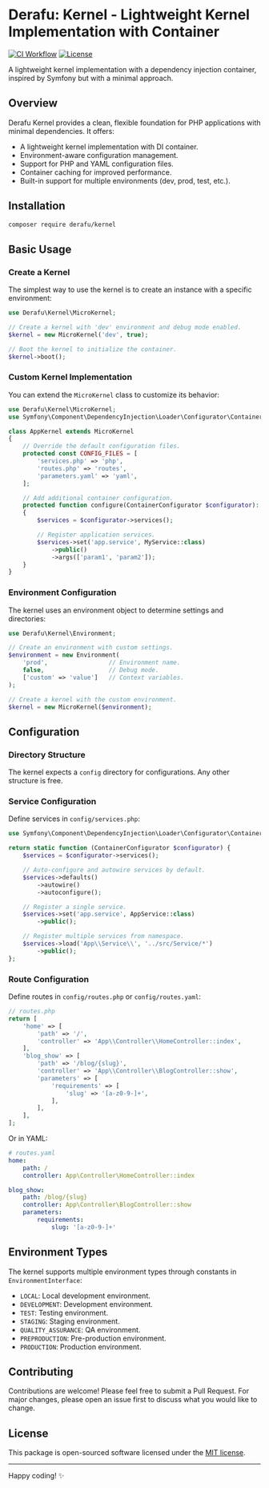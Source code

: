 # Derafu: Kernel - Lightweight Kernel Implementation with Container

[![CI Workflow](https://github.com/derafu/kernel/actions/workflows/ci.yml/badge.svg?branch=main&event=push)](https://github.com/derafu/kernel/actions/workflows/ci.yml?query=branch%3Amain)
[![License](https://img.shields.io/badge/license-MIT-blue.svg)](https://opensource.org/licenses/MIT)

A lightweight kernel implementation with a dependency injection container, inspired by Symfony but with a minimal approach.

## Overview

Derafu Kernel provides a clean, flexible foundation for PHP applications with minimal dependencies. It offers:

- A lightweight kernel implementation with DI container.
- Environment-aware configuration management.
- Support for PHP and YAML configuration files.
- Container caching for improved performance.
- Built-in support for multiple environments (dev, prod, test, etc.).

## Installation

```bash
composer require derafu/kernel
```

## Basic Usage

### Create a Kernel

The simplest way to use the kernel is to create an instance with a specific environment:

```php
use Derafu\Kernel\MicroKernel;

// Create a kernel with 'dev' environment and debug mode enabled.
$kernel = new MicroKernel('dev', true);

// Boot the kernel to initialize the container.
$kernel->boot();
```

### Custom Kernel Implementation

You can extend the `MicroKernel` class to customize its behavior:

```php
use Derafu\Kernel\MicroKernel;
use Symfony\Component\DependencyInjection\Loader\Configurator\ContainerConfigurator;

class AppKernel extends MicroKernel
{
    // Override the default configuration files.
    protected const CONFIG_FILES = [
        'services.php' => 'php',
        'routes.php' => 'routes',
        'parameters.yaml' => 'yaml',
    ];

    // Add additional container configuration.
    protected function configure(ContainerConfigurator $configurator): void
    {
        $services = $configurator->services();

        // Register application services.
        $services->set('app.service', MyService::class)
            ->public()
            ->args(['param1', 'param2']);
    }
}
```

### Environment Configuration

The kernel uses an environment object to determine settings and directories:

```php
use Derafu\Kernel\Environment;

// Create an environment with custom settings.
$environment = new Environment(
    'prod',                 // Environment name.
    false,                  // Debug mode.
    ['custom' => 'value']   // Context variables.
);

// Create a kernel with the custom environment.
$kernel = new MicroKernel($environment);
```

## Configuration

### Directory Structure

The kernel expects a `config` directory for configurations. Any other structure is free.

### Service Configuration

Define services in `config/services.php`:

```php
use Symfony\Component\DependencyInjection\Loader\Configurator\ContainerConfigurator;

return static function (ContainerConfigurator $configurator) {
    $services = $configurator->services();

    // Auto-configure and autowire services by default.
    $services->defaults()
        ->autowire()
        ->autoconfigure();

    // Register a single service.
    $services->set('app.service', AppService::class)
        ->public();

    // Register multiple services from namespace.
    $services->load('App\\Service\\', '../src/Service/*')
        ->public();
};
```

### Route Configuration

Define routes in `config/routes.php` or `config/routes.yaml`:

```php
// routes.php
return [
    'home' => [
        'path' => '/',
        'controller' => 'App\\Controller\\HomeController::index',
    ],
    'blog_show' => [
        'path' => '/blog/{slug}',
        'controller' => 'App\\Controller\\BlogController::show',
        'parameters' => [
            'requirements' => [
                'slug' => '[a-z0-9-]+',
            ],
        ],
    ],
];
```

Or in YAML:

```yaml
# routes.yaml
home:
    path: /
    controller: App\Controller\HomeController::index

blog_show:
    path: /blog/{slug}
    controller: App\Controller\BlogController::show
    parameters:
        requirements:
            slug: '[a-z0-9-]+'
```

## Environment Types

The kernel supports multiple environment types through constants in `EnvironmentInterface`:

- `LOCAL`: Local development environment.
- `DEVELOPMENT`: Development environment.
- `TEST`: Testing environment.
- `STAGING`: Staging environment.
- `QUALITY_ASSURANCE`: QA environment.
- `PREPRODUCTION`: Pre-production environment.
- `PRODUCTION`: Production environment.

## Contributing

Contributions are welcome! Please feel free to submit a Pull Request. For major changes, please open an issue first to discuss what you would like to change.

## License

This package is open-sourced software licensed under the [MIT license](https://opensource.org/licenses/MIT).

---

Happy coding! ✨
